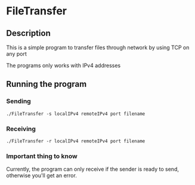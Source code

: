 # FileTransfer

## Description

This is a simple program to transfer files through network by using TCP on any port

The programs only works with IPv4 addresses

## Running the program

### Sending

```shell
./FileTransfer -s localIPv4 remoteIPv4 port filename
```

### Receiving

```shell
./FileTransfer -r localIPv4 remoteIPv4 port filename
```

### Important thing to know

Currently, the program can only receive if the sender is ready to send, otherwise you'll get an error.